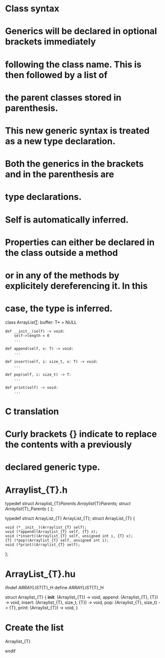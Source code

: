 # Class syntax 
#
# Generics will be declared in optional brackets immediately
# following the class name. This is then followed by a list of 
# the parent classes stored in parenthesis.
#
# This new generic syntax is treated as a new type declaration.
#
# Both the generics in the brackets and in the parenthesis are 
# type declarations.
#
# Self is automatically inferred.
#
# Properties can either be declared in the class outside a method 
# or in any of the methods by explicitely dereferencing it. In this 
# case, the type is inferred.

class ArrayList[T](List[T]):
    buffer: T* = NULL 

    def __init__(self) -> void:
        self->length = 0
        ...

    def append(self, x: T) -> void:
        ... 

    def insert(self, i: size_t, x: T) -> void:
        ...

    def pop(self, i: size_t) -> T:
        ...

    def print(self) -> void:
        ...


# C translation 
#
# Curly brackets {} indicate to replace the contents with a previously 
# declared generic type.

# Arraylist_{T}.h 

typedef struct Arraylist_{T}_Parents Arraylist_{T}_Parents;
struct Arraylist_{T}_Parents {
};

typedef struct ArrayList_{T} ArrayList_{T};
struct ArrayList_{T} {
    

    void (*__init__)(Arraylist_{T} self);
    void (*append)(Arraylist_{T} self, {T} x);
    void (*insert)(Arraylist_{T} self, unsigned int i, {T} x);
    {T} (*pop)(Arraylist_{T} self, unsigned int i);
    void (*print)(Arraylist_{T} self);
};

# ArrayList_{T}.hu 

ifndef _ARRAYLIST_{T}_H
define _ARRAYLIST_{T}_H

struct Arraylist_{T} {
    __init__: (Arraylist_{T}) -> void,
    append: (Arraylist_{T}, {T}) -> void,
    insert: (Arraylist_{T}, size_t, {T}) -> void,
    pop: (Arraylist_{T}, size_t) -> {T},
    print: (Arraylist_{T}) -> void,
}

# Create the list 
Arraylist_{T}


endif


